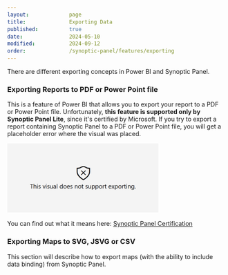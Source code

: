 ```yaml
---
layout:             page
title:              Exporting Data
published:          true
date:               2024-05-10
modified:           2024-09-12
order:              /synoptic-panel/features/exporting
---
```


There are different exporting concepts in Power BI and Synoptic Panel.

### Exporting Reports to PDF or Power Point file

This is a feature of Power BI that allows you to export your report to a PDF or Power Point file. Unfortunately, **this feature is supported only by Synoptic Panel Lite**, since it's certified by Microsoft. If you try to export a report containing Synoptic Panel to a PDF or Power Point file, you will get a placeholder error where the visual was placed.

<img src="../../issues/images/not-support-exporting.png" width="350">

You can find out what it means here: [Synoptic Panel Certification](../security/index.md#certification)

### Exporting Maps to SVG, JSVG or CSV

<todo visible>
    This section will describe how to export maps (with the ability to include data binding) from Synoptic Panel.
</todo>